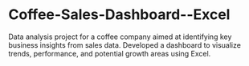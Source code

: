 # Coffee-Sales-Dashboard--Excel
Data analysis project for a coffee company aimed at identifying key business insights from sales data. Developed a dashboard to visualize trends, performance, and potential growth areas using Excel.
